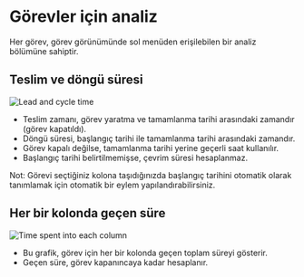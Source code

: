 Görevler için analiz
===================

Her görev, görev görünümünde sol menüden erişilebilen bir analiz bölümüne sahiptir.

Teslim ve döngü süresi
-------------------

![Lead and cycle time](screenshots/task-lead-cycle-time.png)

- Teslim zamanı, görev yaratma ve tamamlanma tarihi arasındaki zamandır (görev kapatıldı).
- Döngü süresi, başlangıç tarihi ile tamamlanma tarihi arasındaki zamandır.
- Görev kapalı değilse, tamamlanma tarihi yerine geçerli saat kullanılır.
- Başlangıç tarihi belirtilmemişse, çevrim süresi hesaplanmaz.

Not: Görevi seçtiğiniz kolona taşıdığınızda başlangıç tarihini otomatik olarak tanımlamak için otomatik bir eylem yapılandırabilirsiniz.

Her bir kolonda geçen süre
---------------------------

![Time spent into each column](screenshots/time-into-each-column.png)

- Bu grafik, görev için her bir kolonda geçen toplam süreyi gösterir.
- Geçen süre, görev kapanıncaya kadar hesaplanır.
